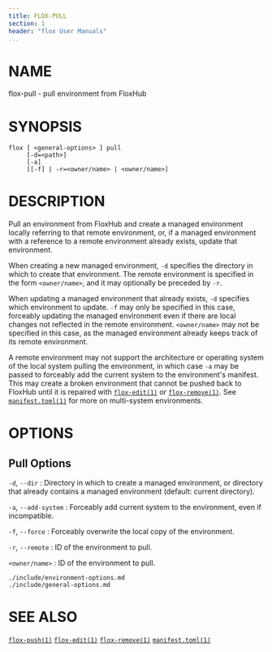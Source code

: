 ```yaml
---
title: FLOX-PULL
section: 1
header: "flox User Manuals"
...
```



# NAME

flox-pull - pull environment from FloxHub

# SYNOPSIS

```
flox [ <general-options> ] pull
     [-d=<path>]
     [-a]
     [[-f] | -r=<owner/name> | <owner/name>]
```

# DESCRIPTION

Pull an environment from FloxHub and create a managed environment locally
referring to that remote environment,
or, if a managed environment with a reference to a remote environment already
exists, update that environment.

When creating a new managed environment, `-d` specifies the directory in which
to create that environment.
The remote environment is specified in the form `<owner/name>`,
and it may optionally be preceded by `-r`.

When updating a managed environment that already exists, `-d` specifies which
environment to update.
`-f` may only be specified in this case, forceably updating the managed
environment even if there are local changes not reflected in the remote
environment.
`<owner/name>` may not be specified in this case, as the managed environment
already keeps track of its remote environment.

A remote environment may not support the architecture or operating system of the
local system pulling the environment,
in which case `-a` may be passed to forceably add the current system to the
environment's manifest.
This may create a broken environment that cannot be pushed back to FloxHub until
it is repaired with [`flox-edit(1)`](./flox-edit.md) or
[`flox-remove(1)`](./flox-remove.md).
See [`manifest.toml(1)`](./manifest.toml.md) for more on multi-system
environments.

# OPTIONS

## Pull Options

`-d`, `--dir`
:   Directory in which to create a managed environment, or directory that
    already contains a managed environment (default: current directory).

`-a`, `--add-system`
:   Forceably add current system to the environment, even if incompatible.

`-f`, `--force`
:   Forceably overwrite the local copy of the environment.

`-r`, `--remote`
:   ID of the environment to pull.

`<owner/name>`
:   ID of the environment to pull.

```{.include}
./include/environment-options.md
./include/general-options.md
```

# SEE ALSO

[`flox-push(1)`](./flox-push.md)
[`flox-edit(1)`](./flox-edit.md)
[`flox-remove(1)`](./flox-remove.md)
[`manifest.toml(1)`](./manifest.toml.md)
